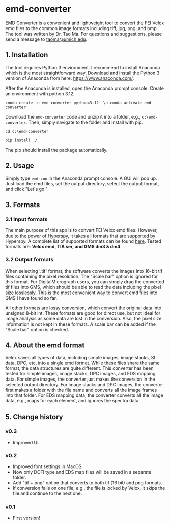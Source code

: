 # emd-converter
EMD Converter is a convenient and lightweight tool to convert the FEI Velox emd files to the common image formats including tiff, jpg, png, and bmp. The tool was written by Dr. Tao Ma. For questions and suggestions, please send a message to taoma@umich.edu.

## 1. Installation
The tool requires Python 3 environment. I recommend to install Anaconda which is the most straightforward way. Download and install the Python 3 version of Anaconda from here: https://www.anaconda.com/.

After the Anaconda is installed, open the Anaconda prompt console. Create an environment with python 3.12.

``conda create -n emd-converter python=3.12  \n
conda activate emd-converter``

Download the ``emd-converter`` code and unzip it into a folder, e.g., ``c:\emd-converter``. Then, simply navigate to the folder and install with pip.

``cd c:\emd-converter``

``pip install ./``

The pip should install the package automatically. 

## 2. Usage
Simply type ``emd-con`` in the Anaconda prompt console. A GUI will pop up. Just load the emd files, set the output directory, select the output format, and click "Let's go!". 

## 3. Formats
### 3.1 Input formats
The main purpose of this app is to convert FEI Velox emd files. However, due to the power of Hyperspy, it takes all formats that are supported by Hyperspy. A complete list of supported formats can be found [here](http://hyperspy.org/hyperspy-doc/current/user_guide/io.html). Tested formats are: __Velox emd, TIA ser, and GMS dm3 & dm4__.

### 3.2 Output formats
When selecting '.tif' format, the software converts the images into 16-bit tif files containing the pixel resolution. The "Scale bar" option is ignored for this format. For DigitalMicrograph users, you can simply drag the converted tif files into GMS, which should be able to read the data including the pixel size losslessly. This is the most convenient way to convert emd files into GMS I have found so far.

All other formats are lossy conversion, which convert the original data into unsigned 8-bit int. These formats are good for direct use, but not ideal for image analysis as some data are lost in the conversion. Also, the pixel size information is not kept in these formats. A scale bar can be added if the "Scale bar" option is checked. 

## 4. About the emd format
Velox saves all types of data, including simple images, image stacks, SI data, DPC, etc, into a single emd format. While these files share the same format, the data structures are quite different. This converter has been tested for simple images, image stacks, DPC images, and EDS mapping data. For simple images, the converter just makes the conversion in the selected output directory. For image stacks and DPC images, the converter first makes a folder with the file name and converts all the image frames into that folder. For EDS mapping data, the converter converts all the image data, e.g., maps for each element, and ignores the spectra data.

## 5. Change history
### v0.3
- Improved UI.

### v0.2
- Improved font settings in MacOS.
- Now only DCFI type and EDS map files will be saved in a separate folder.
- Add "tif + png" option that converts to both tif (16 bit) and png formats.
- If conversion fails on one file, e.g., the file is locked by Velox, it skips the file and continue to the next one.

### v0.1
- First version!
